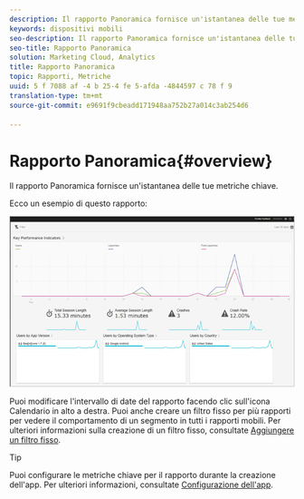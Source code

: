 ```yaml
---
description: Il rapporto Panoramica fornisce un'istantanea delle tue metriche chiave.
keywords: dispositivi mobili
seo-description: Il rapporto Panoramica fornisce un'istantanea delle tue metriche chiave.
seo-title: Rapporto Panoramica
solution: Marketing Cloud, Analytics
title: Rapporto Panoramica
topic: Rapporti, Metriche
uuid: 5 f 7088 af -4 b 25-4 fe 5-afda -4844597 c 78 f 9
translation-type: tm+mt
source-git-commit: e9691f9cbeadd171948aa752b27a014c3ab254d6

---
```



# Rapporto Panoramica{#overview}

Il rapporto Panoramica fornisce un'istantanea delle tue metriche chiave.

Ecco un esempio di questo rapporto:

![](assets/report_usage_overview.png)

Puoi modificare l'intervallo di date del rapporto facendo clic sull'icona Calendario in alto a destra. Puoi anche creare un filtro fisso per più rapporti per vedere il comportamento di un segmento in tutti i rapporti mobili. Per ulteriori informazioni sulla creazione di un filtro fisso, consultate [Aggiungere un filtro fisso](/help/using/usage/reports-customize/t-sticky-filter.md).

>[!TIP]
>
>Puoi configurare le metriche chiave per il rapporto durante la creazione dell'app. Per ulteriori informazioni, consultate [Configurazione dell'app](/help/using/c-manage-app-settings/c-mob-confg-app/c-mob-confg-app.md).

